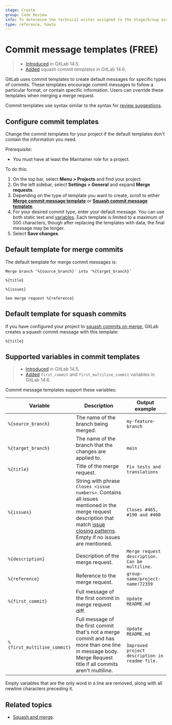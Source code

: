 ```yaml
---
stage: Create
group: Code Review
info: To determine the technical writer assigned to the Stage/Group associated with this page, see https://about.gitlab.com/handbook/engineering/ux/technical-writing/#assignments
type: reference, howto
---
```


# Commit message templates **(FREE)**

> - [Introduced](https://gitlab.com/gitlab-org/gitlab/-/issues/20263) in GitLab 14.5.
> - [Added](https://gitlab.com/gitlab-org/gitlab/-/issues/345275) squash commit templates in GitLab 14.6.

GitLab uses commit templates to create default messages for specific types of
commits. These templates encourage commit messages to follow a particular format,
or contain specific information. Users can override these templates when merging
a merge request.

Commit templates use syntax similar to the syntax for
[review suggestions](reviews/suggestions.md#configure-the-commit-message-for-applied-suggestions).

## Configure commit templates

Change the commit templates for your project if the default templates don't
contain the information you need.

Prerequisite:

- You must have at least the Maintainer role for a project.

To do this:

1. On the top bar, select **Menu > Projects** and find your project.
1. On the left sidebar, select **Settings > General** and expand **Merge requests**.
1. Depending on the type of template you want to create, scroll to either
   [**Merge commit message template**](#default-template-for-merge-commits) or
   [**Squash commit message template**](#default-template-for-squash-commits).
1. For your desired commit type, enter your default message. You can use both static
   text and [variables](#supported-variables-in-commit-templates). Each template
   is limited to a maximum of 500 characters, though after replacing the templates
   with data, the final message may be longer.
1. Select **Save changes**.

## Default template for merge commits

The default template for merge commit messages is:

```plaintext
Merge branch '%{source_branch}' into '%{target_branch}'

%{title}

%{issues}

See merge request %{reference}
```

## Default template for squash commits

If you have configured your project to [squash commits on merge](squash_and_merge.md),
GitLab creates a squash commit message with this template:

```plaintext
%{title}
```

## Supported variables in commit templates

> - [Introduced](https://gitlab.com/gitlab-org/gitlab/-/issues/20263) in GitLab 14.5.
> - [Added](https://gitlab.com/gitlab-org/gitlab/-/issues/346805) `first_commit` and `first_multiline_commit` variables in GitLab 14.6.

Commit message templates support these variables:

| Variable | Description | Output example |
|----------|-------------|----------------|
| `%{source_branch}` | The name of the branch being merged. | `my-feature-branch` |
| `%{target_branch}` | The name of the branch that the changes are applied to. | `main` |
| `%{title}`         | Title of the merge request. | `Fix tests and translations` |
| `%{issues}`        | String with phrase `Closes <issue numbers>`. Contains all issues mentioned in the merge request description that match [issue closing patterns](../issues/managing_issues.md#closing-issues-automatically). Empty if no issues are mentioned. | `Closes #465, #190 and #400` |
| `%{description}`   | Description of the merge request. | `Merge request description.`<br>`Can be multiline.` |
| `%{reference}`     | Reference to the merge request. | `group-name/project-name!72359` |
| `%{first_commit}`  | Full message of the first commit in merge request diff. | `Update README.md` |
| `%{first_multiline_commit}` | Full message of the first commit that's not a merge commit and has more than one line in message body. Merge Request title if all commits aren't multiline. | `Update README.md`<br><br>`Improved project description in readme file.` |

Empty variables that are the only word in a line are removed, along with all newline characters preceding it.

## Related topics

- [Squash and merge](squash_and_merge.md).
